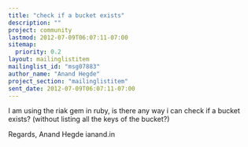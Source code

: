 ```yaml
---
title: "check if a bucket exists"
description: ""
project: community
lastmod: 2012-07-09T06:07:11-07:00
sitemap:
  priority: 0.2
layout: mailinglistitem
mailinglist_id: "msg07883"
author_name: "Anand Hegde"
project_section: "mailinglistitem"
sent_date: 2012-07-09T06:07:11-07:00
---
```



I am using the riak gem in ruby, is there any way i can check if a bucket
exists? (without listing all the keys of the bucket?)

Regards,
Anand Hegde
ianand.in
